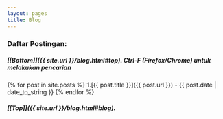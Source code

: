 ```yaml
---
layout: pages
title: Blog
---
```

### Daftar Postingan:
##### [[Bottom]]({{ site.url }}/blog.html#top). Ctrl-F (Firefox/Chrome) untuk melakukan pencarian

{% for post in site.posts %}
1.[{{ post.title }}]({{ post.url }}) - {{ post.date | date_to_string }}
{% endfor %}
##### [[Top]]({{ site.url }}/blog.html#blog).
